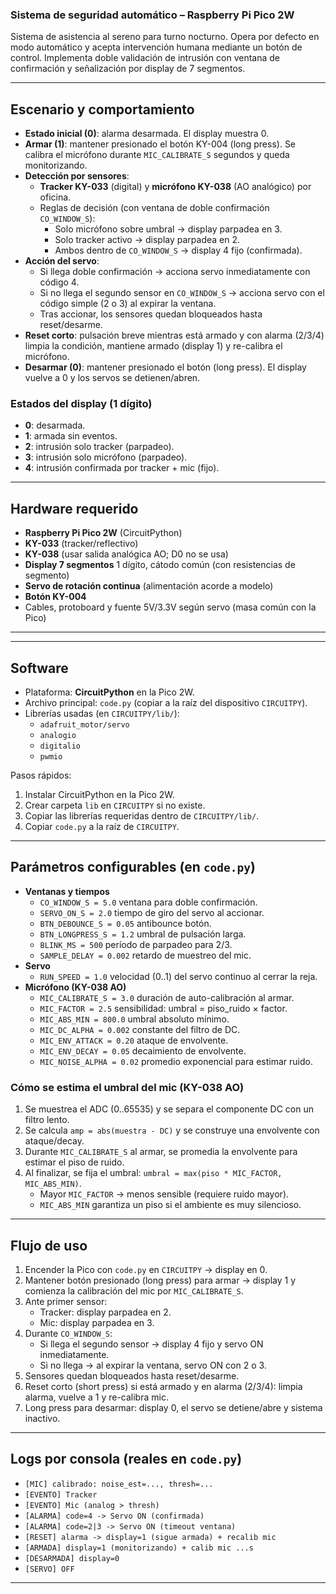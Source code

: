 ### Sistema de seguridad automático – Raspberry Pi Pico 2W

Sistema de asistencia al sereno para turno nocturno. Opera por defecto en modo automático y acepta intervención humana mediante un botón de control. Implementa doble validación de intrusión con ventana de confirmación y señalización por display de 7 segmentos.

---

## Escenario y comportamiento
- **Estado inicial (0)**: alarma desarmada. El display muestra 0.
- **Armar (1)**: mantener presionado el botón KY-004 (long press). Se calibra el micrófono durante `MIC_CALIBRATE_S` segundos y queda monitorizando.
- **Detección por sensores**:
  - **Tracker KY-033** (digital) y **micrófono KY-038** (AO analógico) por oficina.
  - Reglas de decisión (con ventana de doble confirmación `CO_WINDOW_S`):
    - Solo micrófono sobre umbral → display parpadea en 3.
    - Solo tracker activo → display parpadea en 2.
    - Ambos dentro de `CO_WINDOW_S` → display 4 fijo (confirmada).
- **Acción del servo**:
  - Si llega doble confirmación → acciona servo inmediatamente con código 4.
  - Si no llega el segundo sensor en `CO_WINDOW_S` → acciona servo con el código simple (2 o 3) al expirar la ventana.
  - Tras accionar, los sensores quedan bloqueados hasta reset/desarme.
- **Reset corto**: pulsación breve mientras está armado y con alarma (2/3/4) limpia la condición, mantiene armado (display 1) y re-calibra el micrófono.
- **Desarmar (0)**: mantener presionado el botón (long press). El display vuelve a 0 y los servos se detienen/abren.

### Estados del display (1 dígito)
- **0**: desarmada.
- **1**: armada sin eventos.
- **2**: intrusión solo tracker (parpadeo).
- **3**: intrusión solo micrófono (parpadeo).
- **4**: intrusión confirmada por tracker + mic (fijo).

---

## Hardware requerido
- **Raspberry Pi Pico 2W** (CircuitPython)
- **KY-033** (tracker/reflectivo)
- **KY-038** (usar salida analógica AO; D0 no se usa)
- **Display 7 segmentos** 1 dígito, cátodo común (con resistencias de segmento)
- **Servo de rotación continua** (alimentación acorde a modelo)
- **Botón KY-004**
- Cables, protoboard y fuente 5V/3.3V según servo (masa común con la Pico)

---

---

## Software
- Plataforma: **CircuitPython** en la Pico 2W.
- Archivo principal: `code.py` (copiar a la raíz del dispositivo `CIRCUITPY`).
- Librerías usadas (en `CIRCUITPY/lib/`):
  - `adafruit_motor/servo`
  - `analogio`
  - `digitalio`
  - `pwmio`

Pasos rápidos:
1) Instalar CircuitPython en la Pico 2W.
2) Crear carpeta `lib` en `CIRCUITPY` si no existe.
3) Copiar las librerías requeridas dentro de `CIRCUITPY/lib/`.
4) Copiar `code.py` a la raíz de `CIRCUITPY`.

---

## Parámetros configurables (en `code.py`)
- **Ventanas y tiempos**
  - `CO_WINDOW_S = 5.0` ventana para doble confirmación.
  - `SERVO_ON_S = 2.0` tiempo de giro del servo al accionar.
  - `BTN_DEBOUNCE_S = 0.05` antibounce botón.
  - `BTN_LONGPRESS_S = 1.2` umbral de pulsación larga.
  - `BLINK_MS = 500` período de parpadeo para 2/3.
  - `SAMPLE_DELAY = 0.002` retardo de muestreo del mic.
- **Servo**
  - `RUN_SPEED = 1.0` velocidad (0..1) del servo continuo al cerrar la reja.
- **Micrófono (KY-038 AO)**
  - `MIC_CALIBRATE_S = 3.0` duración de auto-calibración al armar.
  - `MIC_FACTOR = 2.5` sensibilidad: umbral = piso_ruido × factor.
  - `MIC_ABS_MIN = 800.0` umbral absoluto mínimo.
  - `MIC_DC_ALPHA = 0.002` constante del filtro de DC.
  - `MIC_ENV_ATTACK = 0.20` ataque de envolvente.
  - `MIC_ENV_DECAY = 0.05` decaimiento de envolvente.
  - `MIC_NOISE_ALPHA = 0.02` promedio exponencial para estimar ruido.

### Cómo se estima el umbral del mic (KY-038 AO)
1) Se muestrea el ADC (0..65535) y se separa el componente DC con un filtro lento.
2) Se calcula `amp = abs(muestra - DC)` y se construye una envolvente con ataque/decay.
3) Durante `MIC_CALIBRATE_S` al armar, se promedia la envolvente para estimar el piso de ruido.
4) Al finalizar, se fija el umbral: `umbral = max(piso * MIC_FACTOR, MIC_ABS_MIN)`.
   - Mayor `MIC_FACTOR` → menos sensible (requiere ruido mayor).
   - `MIC_ABS_MIN` garantiza un piso si el ambiente es muy silencioso.

---

## Flujo de uso
1) Encender la Pico con `code.py` en `CIRCUITPY` → display en 0.
2) Mantener botón presionado (long press) para armar → display 1 y comienza la calibración del mic por `MIC_CALIBRATE_S`.
3) Ante primer sensor:
   - Tracker: display parpadea en 2.
   - Mic: display parpadea en 3.
4) Durante `CO_WINDOW_S`:
   - Si llega el segundo sensor → display 4 fijo y servo ON inmediatamente.
   - Si no llega → al expirar la ventana, servo ON con 2 o 3.
5) Sensores quedan bloqueados hasta reset/desarme.
6) Reset corto (short press) si está armado y en alarma (2/3/4): limpia alarma, vuelve a 1 y re-calibra mic.
7) Long press para desarmar: display 0, el servo se detiene/abre y sistema inactivo.

---

## Logs por consola (reales en `code.py`)
- `[MIC] calibrado: noise_est=..., thresh=...`
- `[EVENTO] Tracker`
- `[EVENTO] Mic (analog > thresh)`
- `[ALARMA] code=4 -> Servo ON (confirmada)`
- `[ALARMA] code=2|3 -> Servo ON (timeout ventana)`
- `[RESET] alarma -> display=1 (sigue armada) + recalib mic`
- `[ARMADA] display=1 (monitorizando) + calib mic ...s`
- `[DESARMADA] display=0`
- `[SERVO] OFF`

---
